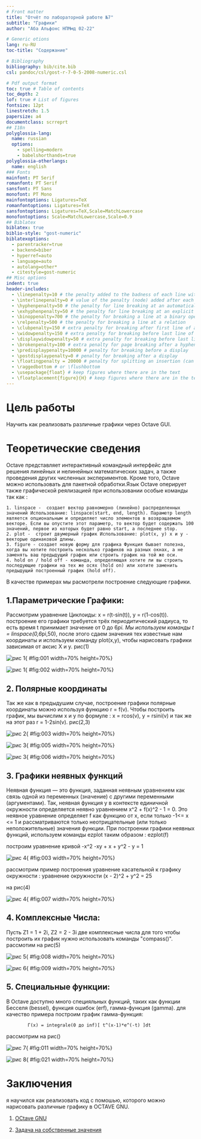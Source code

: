 ```yaml
---
# Front matter
title: "Отчёт по лабораторной работе №7"
subtitle: "Графики"
author: "Аба Альфонс НПМмд 02-22"

# Generic otions
lang: ru-RU
toc-title: "Содержание"

# Bibliography
bibliography: bib/cite.bib
csl: pandoc/csl/gost-r-7-0-5-2008-numeric.csl

# Pdf output format
toc: true # Table of contents
toc_depth: 2
lof: true # List of figures
fontsize: 12pt
linestretch: 1.5
papersize: a4
documentclass: scrreprt
## I18n
polyglossia-lang:
  name: russian
  options:
	- spelling=modern
	- babelshorthands=true
polyglossia-otherlangs:
  name: english
### Fonts
mainfont: PT Serif
romanfont: PT Serif
sansfont: PT Sans
monofont: PT Mono
mainfontoptions: Ligatures=TeX
romanfontoptions: Ligatures=TeX
sansfontoptions: Ligatures=TeX,Scale=MatchLowercase
monofontoptions: Scale=MatchLowercase,Scale=0.9
## Biblatex
biblatex: true
biblio-style: "gost-numeric"
biblatexoptions:
  - parentracker=true
  - backend=biber
  - hyperref=auto
  - language=auto
  - autolang=other*
  - citestyle=gost-numeric
## Misc options
indent: true
header-includes:
  - \linepenalty=10 # the penalty added to the badness of each line within a paragraph (no associated penalty node) Increasing the value makes tex try to have fewer lines in the paragraph.
  - \interlinepenalty=0 # value of the penalty (node) added after each line of a paragraph.
  - \hyphenpenalty=50 # the penalty for line breaking at an automatically inserted hyphen
  - \exhyphenpenalty=50 # the penalty for line breaking at an explicit hyphen
  - \binoppenalty=700 # the penalty for breaking a line at a binary operator
  - \relpenalty=500 # the penalty for breaking a line at a relation
  - \clubpenalty=150 # extra penalty for breaking after first line of a paragraph
  - \widowpenalty=150 # extra penalty for breaking before last line of a paragraph
  - \displaywidowpenalty=50 # extra penalty for breaking before last line before a display math
  - \brokenpenalty=100 # extra penalty for page breaking after a hyphenated line
  - \predisplaypenalty=10000 # penalty for breaking before a display
  - \postdisplaypenalty=0 # penalty for breaking after a display
  - \floatingpenalty = 20000 # penalty for splitting an insertion (can only be split footnote in standard LaTeX)
  - \raggedbottom # or \flushbottom
  - \usepackage{float} # keep figures where there are in the text
  - \floatplacement{figure}{H} # keep figures where there are in the text
---
```


# Цель работы

Научить как реализовать различные графики через Octave GUI.

# Теоретические сведения

Octave представляет интерактивный командный интерфейс для решения линейных и нелинейных математических задач, а также проведения других численных экспериментов. Кроме того, Octave можно использовать для пакетной обработки.Язык Octave оперирует также графической реялизацией при использовании особые команды так как :

    1. linspace -  создает вектор равномерно (линейно) распределенных значений Использование: linspace(start, end, length). Параметр length является опциональным и определяет число элементов в возвращаемом векторе. Если вы опустите этот параметр, то вектор будет содержать 100 значений, первое из которых будет равно start, а последнее stop.
    2. plot -  строит двумерный график Использование: plot(x, y) x и y - векторые одинаковой длины.
    3. figure - создает новую форму для графика Функция бывает полезна, когда вы хотите построить несколько графиков на разных окнах, а не заменять ваш предыдущий график или строить график на той же оси.
    4. hold on / hold off - команда, определяющая хотите ли вы строить последующие графики на тех же осях (hold on) или хотите заменить предыдущий построенный график (hold off).

В качестве примерах мы расмотрели построение следующие графики.

## 1.Параметрические Графики:
 
 Рассмотрим уравнение Циклоиды: x = r(t-sin(t)), y = r(1-cos(t)).
построение его графики требуется трёх периодитический радиуса, то есть время t принимает значение от 0 до 6*pi. 
Мы используем команды t = linspace(0,6*pi,50), после этого сдаем значения тех известные нам координаты и используем команду plot(x,y), чтобы нарисовать графики зависимая от аксис X и y. рис(1)

![рис 1](image/1.jpg){ #fig:001 width=70% height=70%}

![рис 1](image/cycloid.png){ #fig:002 width=70% height=70%}

## 2. Полярные координаты 

Так же как в предыдушим случае, построение графики полярные координаты можно используя функцию r = f(v).
Чтобы построить график, мы вычислим x и y по формуле : x = rcos(v), y = rsini(v)  и так же на этот раз r = 1-2sin(v). рис(2,3) 

![рис 2](image/2.jpg){ #fig:003 width=70% height=70%}

![рис 3](image/3.jpg){ #fig:005 width=70% height=70%}


![рис 3](image/limacon.png){ #fig:006 width=70% height=70%}

## 3. Графики неявных функций 

Неявная функция — это функция, заданная неявным уравнением как связь одной из переменных (значение) с другими переменными (аргументами). Так, неявная функция y в контексте единичной окружности определяется неявно уравнением x^2 + f(x)^2 - 1 = 0. Это неявное уравнение определяет f как функцию от x, если только -1<= x <= 1 и рассматриваются только неотрицательные (или только неположительные) значения функции.
При построении графики неявных функций, используем команды ezplot таким образом :
            ezplot(f)

построим уравнение кривой -x^2 -xy + x + y^2 - y = 1

![рис 4](image/impl1.png){ #fig:003 width=70% height=70%}

рассмотрим пример построения уравнение касательной к графику окружности :
        уравнение окружности (x - 2)^2 + y^2 = 25

на рис(4)

![рис 4](image/4.jpg){ #fig:007 width=70% height=70%}

## 4. Комплексные Числа:

Пусть  Z1 = 1 + 2i, Z2 = 2 - 3i две комплексные числа для того чтобы построить их график нужно использовать команды "compass()". рассмотим на рис(5)

![рис 5](image/5.jpg){ #fig:008 width=70% height=70%}

![рис 6](image/6.jpg){ #fig:009 width=70% height=70%}

## 5. Специальные функции:

В Octave доступно много специяльных функций, таких как функции Бесселя (bessel), функция ошибок (erf), гамма-функция (gamma).
для качество примера построим график гамма-функция:

            Г(x) = integrale(0 до inf)[ t^(x-1)*e^(-t) ]dt

рассмотрим на рис()

![рис 7](image/7.jpg){ #fig:011 width=70% height=70%}

![рис 8](image/8.jpg){ #fig:021 width=70% height=70%}

# Заключения 

я научился как реализовать код с помошью, которого можно нарисовать различные графику в OCTAVE GNU.



1. [OCtave GNU](https://octave.org/bugs.html)

2. [Задача на собственные значения](https://esystem.rudn.ru/pluginfile.php/1712599/mod_resource/content/2/README.pdf)

